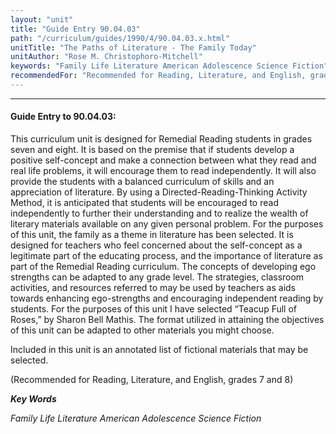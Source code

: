 ```yaml
---
layout: "unit"
title: "Guide Entry 90.04.03"
path: "/curriculum/guides/1990/4/90.04.03.x.html"
unitTitle: "The Paths of Literature - The Family Today"
unitAuthor: "Rose M. Christophoro-Mitchell"
keywords: "Family Life Literature American Adolescence Science Fiction"
recommendedFor: "Recommended for Reading, Literature, and English, grades 7 and 8"
---
```

<body>
<hr/>
 <h4>
  Guide Entry to 90.04.03:
 </h4>
 This curriculum unit is designed for Remedial Reading students in grades seven and eight. It is based on the premise that if students develop a positive self-concept and make a connection between what they read and real life problems, it will encourage them to read independently. It will also provide the students with a balanced curriculum of skills and an appreciation of literature. By using a Directed-Reading-Thinking Activity Method, it is anticipated that students will be encouraged to read independently to further their understanding and to realize the wealth of literary materials available on any given personal problem. For the purposes of this unit, the family as a theme in literature has been selected. It is designed for teachers who feel concerned about the self-concept as a legitimate part of the educating process, and the importance of literature as part of the Remedial Reading curriculum. The concepts of developing ego strengths can be adapted to any grade level. The strategies, classroom activities, and resources referred to may be used by teachers as aids towards enhancing ego-strengths and encouraging independent reading by students. For the purposes of this unit I have selected “Teacup Full of Roses,” by Sharon Bell Mathis. The format utilized in attaining the objectives of this unit can be adapted to other materials you might choose.
 <p>
  Included in this unit is an annotated list of fictional materials that may be selected.
 </p>
 <p>
  (Recommended for Reading, Literature, and English, grades 7 and 8)
 </p>
<p>
  <b>
   <i>
    Key Words
   </i>
  </b>
  <br/>
 </p>
 <p>
  <i>
   Family Life Literature American Adolescence Science Fiction
  </i>
 </p>

</body>